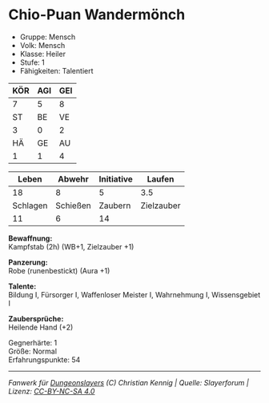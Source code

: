 # Chio-Puan Wandermönch  
- Gruppe: Mensch  
- Volk: Mensch  
- Klasse: Heiler  
- Stufe: 1  
- Fähigkeiten: Talentiert  


| KÖR | AGI | GEI |  
| --- | --- | --- |  
| 7   | 5   | 8   |
| ST  | BE  | VE  |  
| 3   | 0   | 2   |
| HÄ  | GE  | AU  |  
| 1   | 1   | 4   |


| Leben    | Abwehr   | Initiative | Laufen     |
| -------- | -------- | ---------- | ---------- |
| 18       | 8        | 5          | 3.5        |
| Schlagen | Schießen | Zaubern    | Zielzauber |
| 11       | 6        | 14         |            |

**Bewaffnung:**  
Kampfstab (2h) (WB+1, Zielzauber +1)

**Panzerung:**  
Robe (runenbestickt) (Aura +1)

**Talente:**  
Bildung I, Fürsorger I, Waffenloser Meister I, Wahrnehmung I, Wissensgebiet I

**Zaubersprüche:**  
Heilende Hand (+2)

Gegnerhärte: 1  
Größe: Normal  
Erfahrungspunkte: 54  



___
*Fanwerk für [Dungeonslayers](https://www.dungeonslayers.net/) (C) Christian Kennig | Quelle: Slayerforum | Lizenz: [CC-BY-NC-SA 4.0](https://creativecommons.org/licenses/by-nc-sa/4.0/deed.de)*